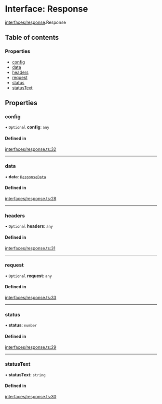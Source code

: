 # Interface: Response

[interfaces/response](../modules/interfaces_response.md).Response

## Table of contents

### Properties

- [config](interfaces_response.Response.md#config)
- [data](interfaces_response.Response.md#data)
- [headers](interfaces_response.Response.md#headers)
- [request](interfaces_response.Response.md#request)
- [status](interfaces_response.Response.md#status)
- [statusText](interfaces_response.Response.md#statustext)

## Properties

### config

• `Optional` **config**: `any`

#### Defined in

[interfaces/response.ts:32](https://github.com/butter-robotics/Butter.MAS.JavascriptAPI/blob/0087c54/butter/mas/interfaces/response.ts#L32)

___

### data

• **data**: [`ResponseData`](interfaces_response.ResponseData.md)

#### Defined in

[interfaces/response.ts:28](https://github.com/butter-robotics/Butter.MAS.JavascriptAPI/blob/0087c54/butter/mas/interfaces/response.ts#L28)

___

### headers

• `Optional` **headers**: `any`

#### Defined in

[interfaces/response.ts:31](https://github.com/butter-robotics/Butter.MAS.JavascriptAPI/blob/0087c54/butter/mas/interfaces/response.ts#L31)

___

### request

• `Optional` **request**: `any`

#### Defined in

[interfaces/response.ts:33](https://github.com/butter-robotics/Butter.MAS.JavascriptAPI/blob/0087c54/butter/mas/interfaces/response.ts#L33)

___

### status

• **status**: `number`

#### Defined in

[interfaces/response.ts:29](https://github.com/butter-robotics/Butter.MAS.JavascriptAPI/blob/0087c54/butter/mas/interfaces/response.ts#L29)

___

### statusText

• **statusText**: `string`

#### Defined in

[interfaces/response.ts:30](https://github.com/butter-robotics/Butter.MAS.JavascriptAPI/blob/0087c54/butter/mas/interfaces/response.ts#L30)

